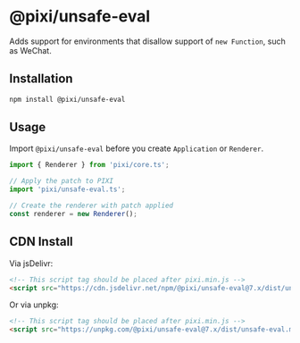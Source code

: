 # @pixi/unsafe-eval

Adds support for environments that disallow support of `new Function`, such as WeChat.

## Installation

```bash
npm install @pixi/unsafe-eval
```

## Usage

Import `@pixi/unsafe-eval` before you create `Application` or `Renderer`.

```js
import { Renderer } from 'pixi/core.ts';

// Apply the patch to PIXI
import 'pixi/unsafe-eval.ts';

// Create the renderer with patch applied
const renderer = new Renderer();
```

## CDN Install

Via jsDelivr:

```html
<!-- This script tag should be placed after pixi.min.js -->
<script src="https://cdn.jsdelivr.net/npm/@pixi/unsafe-eval@7.x/dist/unsafe-eval.min.js"></script>
```

Or via unpkg:

```html
<!-- This script tag should be placed after pixi.min.js -->
<script src="https://unpkg.com/@pixi/unsafe-eval@7.x/dist/unsafe-eval.min.js"></script>
```
